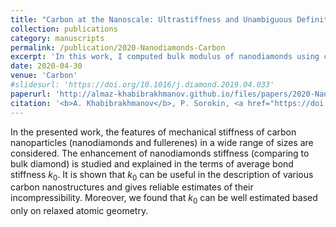 ```yaml
---
title: "Carbon at the Nanoscale: Ultrastiffness and Unambiguous Definition of Incompressibility"
collection: publications
category: manuscripts
permalink: /publication/2020-Nanodiamonds-Carbon
excerpt: 'In this work, I computed bulk modulus of nanodiamonds using classical interatomic potentials. The predicted enhancement of stiffness due to quantum confinement effects is within the experimentally (Raman spectroscopy) measured range.'
date: 2020-04-30
venue: 'Carbon'
#slidesurl: 'https://doi.org/10.1016/j.diamond.2019.04.033'
paperurl: 'http://almaz-khabibrakhmanov.github.io/files/papers/2020-Nanodiamonds-Carbon.pdf'
citation: '<b>A. Khabibrakhmanov</b>, P. Sorokin, <a href="https://doi.org/10.1016/j.carbon.2019.12.071">Carbon at the Nanoscale: Ultrastiffness and Unambiguous Definition of Incompressibility</a>, <i>Carbon</i> <b>160</b>, 228-235 (2020).'
---
```

In the presented work, the features of mechanical stiffness of carbon nanoparticles (nanodiamonds and fullerenes) in a wide range of sizes are considered. The enhancement of nanodiamonds stiffness (comparing to bulk diamond) is studied and explained in the terms of average bond stiffness $k_0$. It is shown that $k_0$ can be useful in the description of various carbon nanostructures and gives reliable estimates of their incompressibility. Moreover, we found that $k_0$ can be well estimated based only on relaxed atomic geometry.
